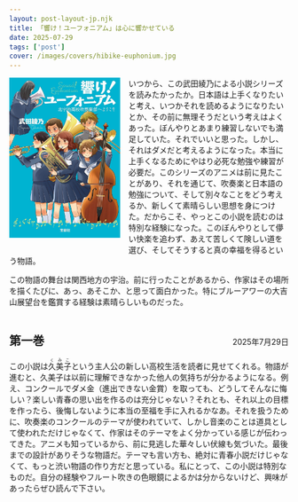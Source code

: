 ```yaml
---
layout: post-layout-jp.njk 
title: 「響け！ユーフォニアム」は心に響かせている
date: 2025-07-29
tags: ['post']
cover: /images/covers/hibike-euphonium.jpg
---
```

<img alt="表紙" width="200" align="left" style="margin: 0 15px 15px 0;" src="/images/covers/hibike-euphonium.jpg"/>

いつから、この武田綾乃による小説シリーズを読みたかったか。日本語は上手くなりたいと考え、いつかそれを読めるようになりたいとか、その前に無理そうだという考えはよくあった。ぼんやりとあまり練習しないでも満足していた。それでいいと思った。しかし、それはダメだと考えるようになった。本当に上手くなるためにやはり必死な勉強や練習が必要だ。このシリーズのアニメは前に見たことがあり、それを通じて、吹奏楽と日本語の勉強について、そして別々なことをどう考えるか、新しくて素晴らしい思想を身につけた。だからこそ、やっとこの小説を読むのは特別な経験になった。このぼんやりとして儚い快楽を追わず、あえて苦しくて険しい道を選び、そしてそうすると真の幸福を得るという物語。

この物語の舞台は関西地方の宇治。前に行ったことがあるから、作家はその場所を描くたびに、あっ、あそこか、と思って面白かった。特にブルーアワーの大吉山展望台を鑑賞する経験は素晴らしいものだった。

<div style="display: flex; justify-content: space-between; align-items: baseline;">
  <h2>第一巻</h2>
  <time>2025年7月29日</time>
</div>
この小説は<ruby>久美子<rt>くみこ</rt></ruby>という主人公の新しい高校生活を読者に見せてくれる。物語が進むと、久美子は以前に理解できなかった他人の気持ちが分かるようになる。例え、コンクールでダメ金（進出できない金賞）を取っても、どうしてそんなに悔しい？楽しい青春の思い出を作るのは充分じゃない？それとも、それ以上の目標を作ったら、後悔しないように本当の至福を手に入れるかなあ。それを扱うために、吹奏楽のコンクールのテーマが使われていて、しかし音楽のことは道具として使われただけじゃなくて、作家はそのテーマをよく分かっている感じが伝わってきた。アニメも知っているから、前に見逃した華々しい伏線も気づいた。最後までの設計がありそうな物語だ。テーマも言い方も、絶対に青春小説だけじゃなくて、もっと渋い物語の作り方だと思っている。私にとって、この小説は特別なものだ。自分の経験やフルート吹きの色眼鏡によるかは分からないけど、興味があったらぜひ読んで下さい。
